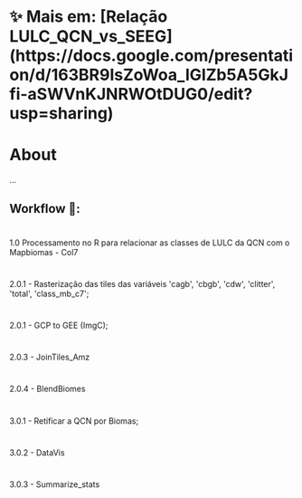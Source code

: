 
<div>
<h1>  ✨ Mais em: [Relação LULC_QCN_vs_SEEG](https://docs.google.com/presentation/d/163BR9IsZoWoa_IGIZb5A5GkJfi-aSWVnKJNRWOtDUG0/edit?usp=sharing) </h1>
<div>
   

# About
   
   ...
   
## Workflow 📂:


#
1.0 Processamento no R para relacionar as classes de LULC da QCN com o Mapbiomas - Col7
# 
2.0.1 - Rasterização das tiles das variáveis 'cagb', 'cbgb', 'cdw', 'clitter', 'total', 'class_mb_c7'; 
#
2.0.1 - GCP to GEE (ImgC);
# 
2.0.3 - JoinTiles_Amz
# 
2.0.4 - BlendBiomes
# 
3.0.1 - Retificar a QCN por Biomas;
# 
3.0.2 - DataVis
# 
3.0.3 - Summarize_stats






